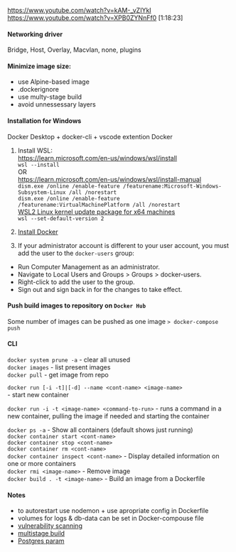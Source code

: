 https://www.youtube.com/watch?v=kAM-_vZIYkI
https://www.youtube.com/watch?v=XPB0ZYNnFf0 [1:18:23]

#### Networking driver

Bridge, Host, Overlay, Macvlan, none, plugins

#### Minimize image size:

- use Alpine-based image
- .dockerignore
- use multy-stage build
- avoid unnessessary layers

#### Installation for Windows

Docker Desktop + docker-cli + vscode extention Docker<br>

1. Install WSL:<br>
   https://learn.microsoft.com/en-us/windows/wsl/install<br>
   `wsl --install`<br>
   OR<br>
   https://learn.microsoft.com/en-us/windows/wsl/install-manual<br>
   `dism.exe /online /enable-feature /featurename:Microsoft-Windows-Subsystem-Linux /all /norestart`<br>
   `dism.exe /online /enable-feature /featurename:VirtualMachinePlatform /all /norestart`<br>
   [WSL2 Linux kernel update package for x64 machines](https://wslstorestorage.blob.core.windows.net/wslblob/wsl_update_x64.msi)<br>
   `wsl --set-default-version 2`<br>

2. [Install Docker](https://docs.docker.com/desktop/setup/install/windows-install/)
3. If your administrator account is different to your user account, you must add the user to the `docker-users` group:<br>

- Run Computer Management as an administrator.<br>
- Navigate to Local Users and Groups > Groups > docker-users.<br>
- Right-click to add the user to the group.<br>
- Sign out and sign back in for the changes to take effect.<br>

#### Push build images to repository on `Docker Hub`

Some number of images can be pushed as one image `> docker-compose push`

#### CLI

`docker system prune -a` - clear all unused<br>
`docker images` - list present images<br>
`docker pull` - get image from repo<br>

`docker run [-i -t]|[-d] --name <cont-name> <image-name> `<br> - start new container

`docker run -i -t <image-name> <command-to-run>` - runs a command in a new container, pulling the image if needed and starting the container<br>

`docker ps -a` - Show all containers (default shows just running)<br>
`docker container start <cont-name>`<br>
`docker container stop <cont-name>`<br>
`docker container rm <cont-name>`<br>
`docker container inspect <cont-name>` - Display detailed information on one or more containers<br>
`docker rmi <image-name>` - Remove image<br>
`docker build . -t <image-name>` - Build an image from a Dockerfile<br>

#### Notes

- to autorestart use nodemon + use apropriate config in Dockerfile<br>
- volumes for logs & db-data can be set in Docker-compouse file<br>
- [vulnerability scanning](docs.docker.com/engine/scan)<br>
- [multistage build](docs.docker.com/develop-images/multistage-build)<br>
- [Postgres param](hub.docker.com/_/postgres)<br>
